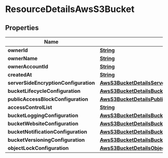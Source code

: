 

# ResourceDetailsAwsS3Bucket


## Properties

| Name | Type | Description | Notes |
|------------ | ------------- | ------------- | -------------|
|**ownerId** | [**String**](String.md) |  |  [optional] |
|**ownerName** | [**String**](String.md) |  |  [optional] |
|**ownerAccountId** | [**String**](String.md) |  |  [optional] |
|**createdAt** | [**String**](String.md) |  |  [optional] |
|**serverSideEncryptionConfiguration** | [**AwsS3BucketDetailsServerSideEncryptionConfiguration**](AwsS3BucketDetailsServerSideEncryptionConfiguration.md) |  |  [optional] |
|**bucketLifecycleConfiguration** | [**AwsS3BucketDetailsBucketLifecycleConfiguration**](AwsS3BucketDetailsBucketLifecycleConfiguration.md) |  |  [optional] |
|**publicAccessBlockConfiguration** | [**AwsS3BucketDetailsPublicAccessBlockConfiguration**](AwsS3BucketDetailsPublicAccessBlockConfiguration.md) |  |  [optional] |
|**accessControlList** | [**String**](String.md) |  |  [optional] |
|**bucketLoggingConfiguration** | [**AwsS3BucketDetailsBucketLoggingConfiguration**](AwsS3BucketDetailsBucketLoggingConfiguration.md) |  |  [optional] |
|**bucketWebsiteConfiguration** | [**AwsS3BucketDetailsBucketWebsiteConfiguration**](AwsS3BucketDetailsBucketWebsiteConfiguration.md) |  |  [optional] |
|**bucketNotificationConfiguration** | [**AwsS3BucketDetailsBucketNotificationConfiguration**](AwsS3BucketDetailsBucketNotificationConfiguration.md) |  |  [optional] |
|**bucketVersioningConfiguration** | [**AwsS3BucketDetailsBucketVersioningConfiguration**](AwsS3BucketDetailsBucketVersioningConfiguration.md) |  |  [optional] |
|**objectLockConfiguration** | [**AwsS3BucketDetailsObjectLockConfiguration**](AwsS3BucketDetailsObjectLockConfiguration.md) |  |  [optional] |



